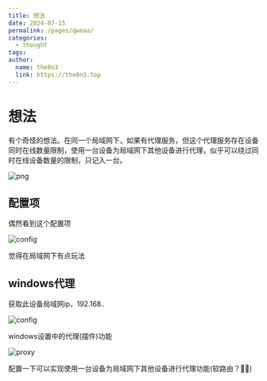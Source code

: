 ```yaml
---
title: 想法
date: 2024-07-15
permalink: /pages/qweaa/
categories:
  - thought
tags:
author: 
  name: the0n3
  link: https://the0n3.top
---
```


# 想法


有个奇怪的想法。在同一个局域网下，如果有代理服务，但这个代理服务存在设备同时在线数量限制，使用一台设备为局域网下其他设备进行代理，似乎可以绕过同时在线设备数量的限制，只记入一台。

![png](https://the0n3.top/medias/thought1/0.png)

## 配置项

偶然看到这个配置项

![config](https://the0n3.top/medias/thought1/1.png)

觉得在局域网下有点玩法

## windows代理

获取此设备局域网ip，192.168.*.*

![config](https://the0n3.top/medias/thought1/2.png)

windows设置中的代理(摆件)功能

![proxy](https://the0n3.top/medias/thought1/3.png)

配置一下可以实现使用一台设备为局域网下其他设备进行代理功能(软路由？👀👀)